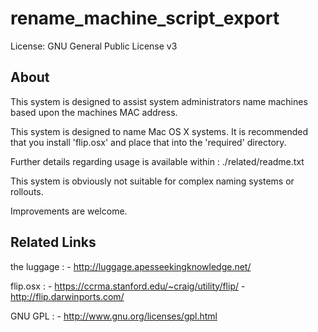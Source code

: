 # rename_machine_script_export #

License: GNU General Public License v3

About
--------

This system is designed to assist system administrators name machines
based upon the machines MAC address.

This system is designed to name Mac OS X systems. It is recommended that 
you install  'flip.osx' and place that into the 'required' directory. 

Further details regarding usage is available within : ./related/readme.txt

This system is obviously not suitable for complex naming systems or rollouts.

Improvements are welcome.

Related Links
---------  

  the luggage :
    - http://luggage.apesseekingknowledge.net/
  
  flip.osx : 
    - https://ccrma.stanford.edu/~craig/utility/flip/
    - http://flip.darwinports.com/
  
  GNU GPL :
    - http://www.gnu.org/licenses/gpl.html

